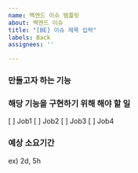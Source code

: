 ```yaml
---
name: 백엔드 이슈 템플릿
about: 백엔드 이슈
title: "[BE] 이슈 제목 입력"
labels: Back
assignees: ''

---
```


### 만들고자 하는 기능


### 해당 기능을 구현하기 위해 해야 할 일
[ ] Job1
[ ] Job2
[ ] Job3
[ ] Job4


### 예상 소요기간
ex) 2d, 5h
